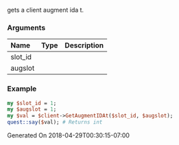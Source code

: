 gets a client augment ida t.
### Arguments
**Name**|**Type**|**Description**
:---|:---|:---
slot_id||
augslot||

### Example

```perl
my $slot_id = 1;
my $augslot = 1;
my $val = $client->GetAugmentIDAt($slot_id, $augslot);
quest::say($val); # Returns int
```


Generated On 2018-04-29T00:30:15-07:00